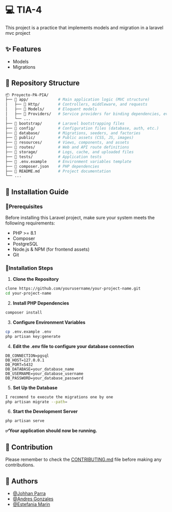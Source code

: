 # 💻 TIA-4

This project is a practice that implements models and migration in a laravel mvc project

## ✨ Features
- Models 
- Migrations

## 📁 Repository Structure

```bash
📦 Proyecto-PA-PIA/
├── 📁 app/             # Main application logic (MVC structure)
│   ├── 📁 Http/        # Controllers, middleware, and requests
│   ├── 📁 Models/      # Eloquent models
│   ├── 📁 Providers/   # Service providers for binding dependencies, event handling, and application bootstrapping
│   └── ...
├── 📁 bootstrap/       # Laravel bootstrapping files
├── 📁 config/          # Configuration files (database, auth, etc.)
├── 📁 database/        # Migrations, seeders, and factories
├── 📁 public/          # Public assets (CSS, JS, images)
├── 📁 resources/       # Views, components, and assets
├── 📁 routes/          # Web and API route definitions
├── 📁 storage/         # Logs, cache, and uploaded files
├── 📁 tests/           # Application tests
├── 📄 .env.example     # Environment variables template
├── 📄 composer.json    # PHP dependencies
├── 📄 README.md        # Project documentation
└── ...
```

## 🎯 Installation Guide
### 🏁Prerequisites 
Before installing this Laravel project, make sure your system meets the following requirements:

- PHP >= 8.1
- Composer
- PostgreSQL
- Node.js & NPM (for frontend assets)
- Git

### 🚀Installation Steps
1. __Clone the Repository__
```bash
clone https://github.com/yourusername/your-project-name.git
cd your-project-name
```
2. __Install PHP Dependencies__
```bash
composer install
```
3. __Configure Environment Variables__
```bash
cp .env.example .env
php artisan key:generate
```
4. __Edit the .env file to configure your database connection__
```env
DB_CONNECTION=pgsql
DB_HOST=127.0.0.1
DB_PORT=5432
DB_DATABASE=your_database_name
DB_USERNAME=your_database_username
DB_PASSWORD=your_database_password
```
5. __Set Up the Database__
```bash
I recomend to execute the migrations one by one
php artisan migrate --path=
```
6. __Start the Development Server__
```bash
php artisan serve
```
__✅Your application should now be running.__

## 📌 Contribution
Please remember to check the [CONTRIBUTING.md](https://github.com/MagicExist/WebDevelopment/blob/main/CONTRIBUTING.md)  file before making any contributions.

## 👥 Authors  

- [@Johhan Parra](https://github.com/MagicExist) 
- [@Andres Gonzales](https://github.com/Darkandrox) 
- [@Estefania Marin](https://github.com/Estefanii2730) 